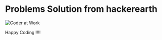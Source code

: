 
# Problems Solution from hackerearth


![Coder at Work](https://cloud.githubusercontent.com/assets/4745789/21447248/0884e3b8-c8f8-11e6-8ce3-74ff6502cbca.gif)

Happy Coding !!!!
